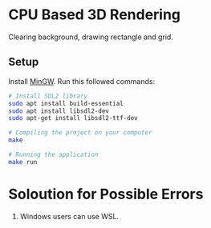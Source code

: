 # CPU Based 3D Rendering
Clearing background, drawing rectangle and grid.

## Setup
Install [MinGW](https://www.mingw-w64.org/downloads/).
Run this followed commands:

``` bash
# Install SDL2 library
sudo apt install build-essential
sudo apt install libsdl2-dev
sudo apt-get install libsdl2-ttf-dev

# Compiling the project on your computer
make

# Running the application
make run
```

# Soloution for Possible Errors
1. Windows users can use WSL.